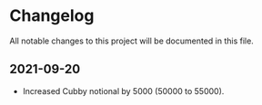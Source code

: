 # Changelog
All notable changes to this project will be documented in this file.

## 2021-09-20
- Increased Cubby notional by 5000 (50000 to 55000).
